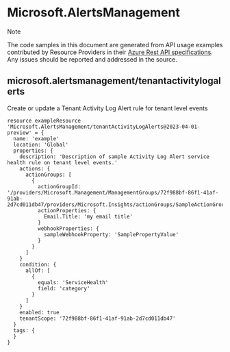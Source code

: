 # Microsoft.AlertsManagement
  
> [!NOTE]
> The code samples in this document are generated from API usage examples contributed by Resource Providers in their [Azure Rest API specifications](https://github.com/Azure/azure-rest-api-specs). Any issues should be reported and addressed in the source.


## microsoft.alertsmanagement/tenantactivitylogalerts

Create or update a Tenant Activity Log Alert rule for tenant level events
```bicep
resource exampleResource 'Microsoft.AlertsManagement/tenantActivityLogAlerts@2023-04-01-preview' = {
  name: 'example'
  location: 'Global'
  properties: {
    description: 'Description of sample Activity Log Alert service health rule on tenant level events.'
    actions: {
      actionGroups: [
        {
          actionGroupId: '/providers/Microsoft.Management/ManagementGroups/72f988bf-86f1-41af-91ab-2d7cd011db47/providers/Microsoft.Insights/actionGroups/SampleActionGroup'
          actionProperties: {
            Email.Title: 'my email title'
          }
          webhookProperties: {
            sampleWebhookProperty: 'SamplePropertyValue'
          }
        }
      ]
    }
    condition: {
      allOf: [
        {
          equals: 'ServiceHealth'
          field: 'category'
        }
      ]
    }
    enabled: true
    tenantScope: '72f988bf-86f1-41af-91ab-2d7cd011db47'
  }
  tags: {
  }
}
```

